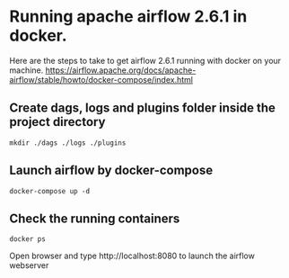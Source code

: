 # Running apache airflow 2.6.1 in docker.
Here are the steps to take to get airflow 2.6.1 running with docker on your machine.
https://airflow.apache.org/docs/apache-airflow/stable/howto/docker-compose/index.html
## Create dags, logs and plugins folder inside the project directory
```
mkdir ./dags ./logs ./plugins
```

## Launch airflow by docker-compose
```
docker-compose up -d
```

## Check the running containers
```
docker ps
```


Open browser and type http://localhost:8080 to launch the airflow webserver

